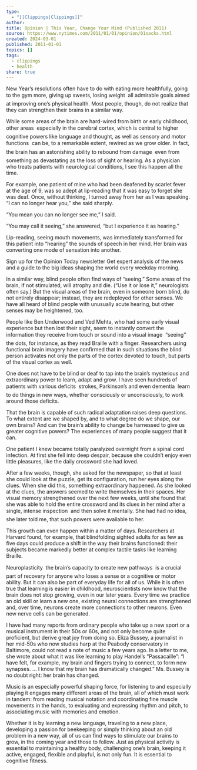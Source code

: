 ```yaml
---
type:
  - "[[Clippings|Clippings]]"
author: 
title: Opinion | This Year, Change Your Mind (Published 2011)
source: https://www.nytimes.com/2011/01/01/opinion/01sacks.html
created: 2024-03-01
published: 2011-01-01
topics: []
tags:
  - clippings
  - health
share: true
---
```


New Year’s resolutions often have to do with eating more healthfully, going to the gym more, giving up sweets, losing weight  all admirable goals aimed at improving one’s physical health. Most people, though, do not realize that they can strengthen their brains in a similar way.

While some areas of the brain are hard-wired from birth or early childhood, other areas  especially in the cerebral cortex, which is central to higher cognitive powers like language and thought, as well as sensory and motor functions  can be, to a remarkable extent, rewired as we grow older. In fact, the brain has an astonishing ability to rebound from damage  even from something as devastating as the loss of sight or hearing. As a physician who treats patients with neurological conditions, I see this happen all the time.

For example, one patient of mine who had been deafened by scarlet fever at the age of 9, was so adept at lip-reading that it was easy to forget she was deaf. Once, without thinking, I turned away from her as I was speaking. “I can no longer hear you,” she said sharply.

“You mean you can no longer see me,” I said.

“You may call it seeing,” she answered, “but I experience it as hearing.”

Lip-reading, seeing mouth movements, was immediately transformed for this patient into “hearing” the sounds of speech in her mind. Her brain was converting one mode of sensation into another.

Sign up for the Opinion Today newsletter Get expert analysis of the news and a guide to the big ideas shaping the world every weekday morning.

In a similar way, blind people often find ways of “seeing.” Some areas of the brain, if not stimulated, will atrophy and die. (“Use it or lose it,” neurologists often say.) But the visual areas of the brain, even in someone born blind, do not entirely disappear; instead, they are redeployed for other senses. We have all heard of blind people with unusually acute hearing, but other senses may be heightened, too.

People like Ben Underwood and Ved Mehta, who had some early visual experience but then lost their sight, seem to instantly convert the information they receive from touch or sound into a visual image  “seeing” the dots, for instance, as they read Braille with a finger. Researchers using functional brain imagery have confirmed that in such situations the blind person activates not only the parts of the cortex devoted to touch, but parts of the visual cortex as well.

One does not have to be blind or deaf to tap into the brain’s mysterious and extraordinary power to learn, adapt and grow. I have seen hundreds of patients with various deficits  strokes, Parkinson’s and even dementia  learn to do things in new ways, whether consciously or unconsciously, to work around those deficits.

That the brain is capable of such radical adaptation raises deep questions. To what extent are we shaped by, and to what degree do we shape, our own brains? And can the brain’s ability to change be harnessed to give us greater cognitive powers? The experiences of many people suggest that it can.

One patient I knew became totally paralyzed overnight from a spinal cord infection. At first she fell into deep despair, because she couldn’t enjoy even little pleasures, like the daily crossword she had loved.

After a few weeks, though, she asked for the newspaper, so that at least she could look at the puzzle, get its configuration, run her eyes along the clues. When she did this, something extraordinary happened. As she looked at the clues, the answers seemed to write themselves in their spaces. Her visual memory strengthened over the next few weeks, until she found that she was able to hold the entire crossword and its clues in her mind after a single, intense inspection  and then solve it mentally. She had had no idea, she later told me, that such powers were available to her.

This growth can even happen within a matter of days. Researchers at Harvard found, for example, that blindfolding sighted adults for as few as five days could produce a shift in the way their brains functioned: their subjects became markedly better at complex tactile tasks like learning Braille.

Neuroplasticity  the brain’s capacity to create new pathways  is a crucial part of recovery for anyone who loses a sense or a cognitive or motor ability. But it can also be part of everyday life for all of us. While it is often true that learning is easier in childhood, neuroscientists now know that the brain does not stop growing, even in our later years. Every time we practice an old skill or learn a new one, existing neural connections are strengthened and, over time, neurons create more connections to other neurons. Even new nerve cells can be generated.

I have had many reports from ordinary people who take up a new sport or a musical instrument in their 50s or 60s, and not only become quite proficient, but derive great joy from doing so. Eliza Bussey, a journalist in her mid-50s who now studies harp at the Peabody conservatory in Baltimore, could not read a note of music a few years ago. In a letter to me, she wrote about what it was like learning to play Handel’s “Passacaille”: “I have felt, for example, my brain and fingers trying to connect, to form new synapses. ... I know that my brain has dramatically changed.” Ms. Bussey is no doubt right: her brain has changed.

Music is an especially powerful shaping force, for listening to and especially playing it engages many different areas of the brain, all of which must work in tandem: from reading musical notation and coordinating fine muscle movements in the hands, to evaluating and expressing rhythm and pitch, to associating music with memories and emotion.

Whether it is by learning a new language, traveling to a new place, developing a passion for beekeeping or simply thinking about an old problem in a new way, all of us can find ways to stimulate our brains to grow, in the coming year and those to follow. Just as physical activity is essential to maintaining a healthy body, challenging one’s brain, keeping it active, engaged, flexible and playful, is not only fun. It is essential to cognitive fitness.